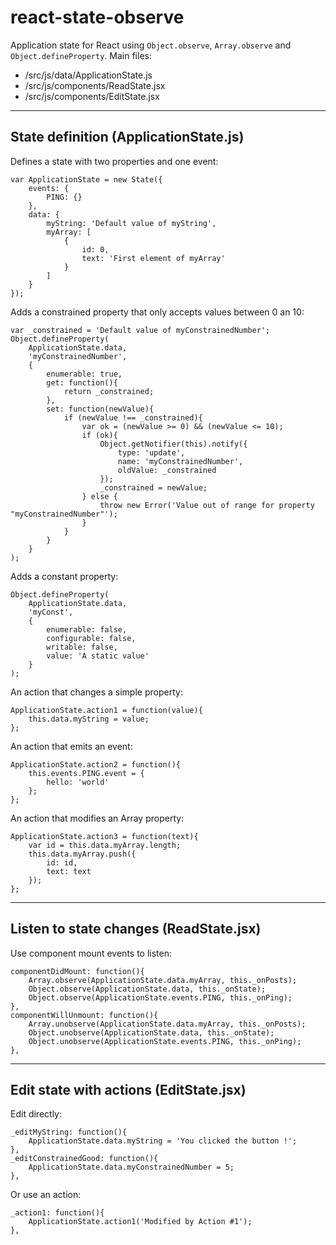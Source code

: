 # react-state-observe

Application state for React using `Object.observe`, `Array.observe` and `Object.defineProperty`.
Main files:

 - /src/js/data/ApplicationState.js
 - /src/js/components/ReadState.jsx
 - /src/js/components/EditState.jsx


-------------------------------------------------------------------------------

## State definition (ApplicationState.js)

Defines a state with two properties and one event:

	var ApplicationState = new State({
		events: {
			PING: {}
		},
		data: {
			myString: 'Default value of myString',
			myArray: [
				{
					id: 0,
					text: 'First element of myArray'
				}
			]
		}
	});

Adds a constrained property that only accepts values between 0 an 10:

	var _constrained = 'Default value of myConstrainedNumber';
	Object.defineProperty(
		ApplicationState.data,
		'myConstrainedNumber',
		{
			enumerable: true,
			get: function(){
				return _constrained;
			},
			set: function(newValue){
				if (newValue !== _constrained){
					var ok = (newValue >= 0) && (newValue <= 10);
					if (ok){
						Object.getNotifier(this).notify({
							type: 'update',
							name: 'myConstrainedNumber',
							oldValue: _constrained
						});
						_constrained = newValue;
					} else {
						throw new Error('Value out of range for property "myConstrainedNumber"');
					}
				}
			}
		}
	);

Adds a constant property:

	Object.defineProperty(
		ApplicationState.data,
		'myConst',
		{
			enumerable: false,
			configurable: false,
			writable: false,
			value: 'A static value'
		}
	);

An action that changes a simple property:

	ApplicationState.action1 = function(value){
		this.data.myString = value;
	};

An action that emits an event:

	ApplicationState.action2 = function(){
		this.events.PING.event = {
			hello: 'world'
		};
	};

An action that modifies an Array property:

	ApplicationState.action3 = function(text){
		var id = this.data.myArray.length;
		this.data.myArray.push({
			id: id,
			text: text
		});
	};


-------------------------------------------------------------------------------

## Listen to state changes (ReadState.jsx)

Use component mount events to listen:

	componentDidMount: function(){
		Array.observe(ApplicationState.data.myArray, this._onPosts);
		Object.observe(ApplicationState.data, this._onState);
		Object.observe(ApplicationState.events.PING, this._onPing);
	},
	componentWillUnmount: function(){
		Array.unobserve(ApplicationState.data.myArray, this._onPosts);
		Object.unobserve(ApplicationState.data, this._onState);
		Object.unobserve(ApplicationState.events.PING, this._onPing);
	},


-------------------------------------------------------------------------------

## Edit state with actions (EditState.jsx)

Edit directly:

	_editMyString: function(){
		ApplicationState.data.myString = 'You clicked the button !';
	},
	_editConstrainedGood: function(){
		ApplicationState.data.myConstrainedNumber = 5;
	},

Or use an action:

	_action1: function(){
		ApplicationState.action1('Modified by Action #1');
	},

